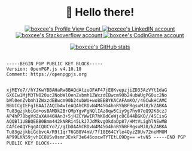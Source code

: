 <div align="center">
  <h1>👋 Hello there!</h1>

  <p>
    <a href="https://github.com/boxcee">
      <img
        src="https://komarev.com/ghpvc/?username=boxcee"
        alt="boxcee's Profile View Count"/>
    </a>
    <a href="https://www.linkedin.com/in/mosvh" target="_blank">
      <img
        src="https://img.shields.io/badge/linkedin-connect-blue?logo=linkedin&style=flat-square"
        alt="boxcee's LinkedIN account"/>
    </a>
    <a href="https://stackoverflow.com/users/2591194/moritz-schmitz-v-h%c3%bclst" target="_blank">
      <img
        src="https://img.shields.io/badge/stackoverflow-profile-orange?logo=stackoverflow&style=flat-square"
        alt="boxcee's Stackoverflow account"/>
    </a>
    <a href="https://www.codingame.com/profile/5aa5c1a45dedd41cba57ee0ee7184d7a691815" target="_blank">
      <img
        src="https://img.shields.io/badge/codingame-profile-yellow?logo=codingame&style=flat-square"
        alt="boxcee's CodinGame account"/>
    </a>
  </p>

  <p>
    <a href="https://github.com/boxcee">
      <img
        src="https://github-readme-stats.vercel.app/api?username=boxcee&show_icons=true&count_private=true&theme=react&hide_border=true"
        alt="boxcee's GitHub stats"/>
    </a>
  </p>
  
  <div style="text-align: left; width: 500px; margin: auto">
    <pre style="text-align: left">
        <code>
-----BEGIN PGP PUBLIC KEY BLOCK-----
Version: OpenPGP.js v4.10.10
Comment: https://openpgpjs.org

xjMEYo7//hYJKwYBBAHaRw8BAQdAtzuOFAF47jE8KvepzjiZD33AzVYt1daG
GX6Iw1MjM3TNO20uc2NobWl0enZvbmh1ZWxzdEBwcm90b24ubWUgPG0uc2No
bWl0enZvbmh1ZWxzdEBwcm90b24ubWU+wo8EEBYKACAFAmKO//4GCwkHCAMC
BBUICgIEFgIBAAIZAQIbAwIeAQAhCRDvN4M45G4hnRYhBFRgsuMJ8/kZABKA
Tu83gzjkbiGd+osBAMDk2BrOMpYgvFgNQlIAz8qw5Ciy9g7hy07qQ92K8czJ
AP4hP78bgVdZaXAH46HAn3+5jHZCYWwIR7hK8dCeWjc8C844BGKO//4SCisG
AQQBl1UBBQEBB0Bmm442kNRRi45LkJ7JdMkvgOkdaDp87/HMtVLighlNEwMB
CAfCeAQYFggACQUCYo7//gIbDAAhCRDvN4M45G4hnRYhBFRgsuMJ8/kZABKA
Tu83gzjkbiGdbvcA/R9t1qr76GB8V4mV/7f18E64CYle4QyzZ0Uv72neMMOM
AP99LKN59jvhIC8USvOsmrJEvkF3e646oxcwTYTEtLO9Dg==
=tvN5
-----END PGP PUBLIC KEY BLOCK-----
        </code>
      </pre>
  </div>
</div>
